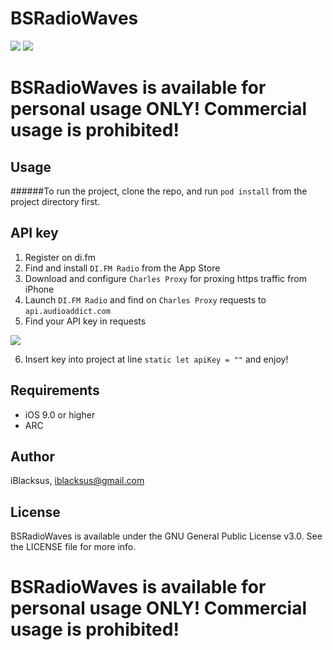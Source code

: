 # BSRadioWaves

![](https://github.com/iBlacksus/BSRadioWaves/blob/master/DemoResources/iphone.png)
![](https://github.com/iBlacksus/BSRadioWaves/blob/master/DemoResources/watch.png)

# BSRadioWaves is available for personal usage ONLY! Commercial usage is prohibited!

## Usage

######To run the project, clone the repo, and run `pod install` from the project directory first.

## API key

1. Register on di.fm
2. Find and install `DI.FM Radio` from the App Store
3. Download and configure `Charles Proxy` for proxing https traffic from iPhone
4. Launch `DI.FM Radio` and find on `Charles Proxy` requests to `api.audioaddict.com`
5. Find your API key in requests

![](https://github.com/iBlacksus/BSRadioWaves/blob/master/DemoResources/key.jpg)

6. Insert key into project at line `static let apiKey = ""` and enjoy!

## Requirements
  * iOS 9.0 or higher
  * ARC

## Author

iBlacksus, iblacksus@gmail.com

## License

BSRadioWaves is available under the GNU General Public License v3.0. See the LICENSE file for more info.

# BSRadioWaves is available for personal usage ONLY! Commercial usage is prohibited!